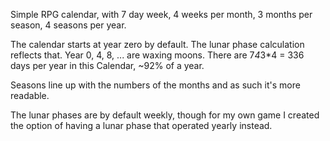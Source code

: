 Simple RPG calendar, with 7 day week, 4 weeks per month,
3 months per season, 4 seasons per year.

The calendar starts at year zero by default. The lunar phase calculation
reflects that. Year 0, 4, 8, ... are waxing moons.
There are 7*4*3*4 = 336 days per year in this Calendar, ~92% of a year.

Seasons line up with the numbers of the months and as such it's more readable.

The lunar phases are by default weekly, though for my own game I created the
option of having a lunar phase that operated yearly instead.